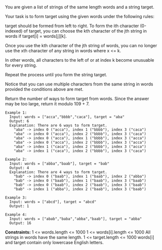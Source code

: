 You are given a list of strings of the same length words and a string target.

Your task is to form target using the given words under the following rules:

target should be formed from left to right.
To form the ith character (0-indexed) of target, you can choose the kth character of the jth string in words 
if target[i] = words[j][k].

Once you use the kth character of the jth string of words, you can no longer use the xth character of any string in words where x <= k. 

In other words, all characters to the left of or at index k become unusuable for every string.

Repeat the process until you form the string target.

Notice that you can use multiple characters from the same string in words provided the conditions above are met.

Return the number of ways to form target from words. Since the answer may be too large, return it modulo 109 + 7.
 
```
Example 1:
  Input: words = ["acca","bbbb","caca"], target = "aba"
  Output: 6
  Explanation: There are 6 ways to form target.
    "aba" -> index 0 ("acca"), index 1 ("bbbb"), index 3 ("caca")
    "aba" -> index 0 ("acca"), index 2 ("bbbb"), index 3 ("caca")
    "aba" -> index 0 ("acca"), index 1 ("bbbb"), index 3 ("acca")
    "aba" -> index 0 ("acca"), index 2 ("bbbb"), index 3 ("acca")
    "aba" -> index 1 ("caca"), index 2 ("bbbb"), index 3 ("acca")
    "aba" -> index 1 ("caca"), index 2 ("bbbb"), index 3 ("caca")

Example 2:
  Input: words = ["abba","baab"], target = "bab"
  Output: 4
  Explanation: There are 4 ways to form target.
    "bab" -> index 0 ("baab"), index 1 ("baab"), index 2 ("abba")
    "bab" -> index 0 ("baab"), index 1 ("baab"), index 3 ("baab")
    "bab" -> index 0 ("baab"), index 2 ("baab"), index 3 ("baab")
    "bab" -> index 1 ("abba"), index 2 ("baab"), index 3 ("baab")

Example 3:
  Input: words = ["abcd"], target = "abcd"
  Output: 1

Example 4:
  Input: words = ["abab","baba","abba","baab"], target = "abba"
  Output: 16
``` 

**Constraints:**
  1 <= words.length <= 1000
  1 <= words[i].length <= 1000
  All strings in words have the same length.
  1 <= target.length <= 1000
  words[i] and target contain only lowercase English letters.